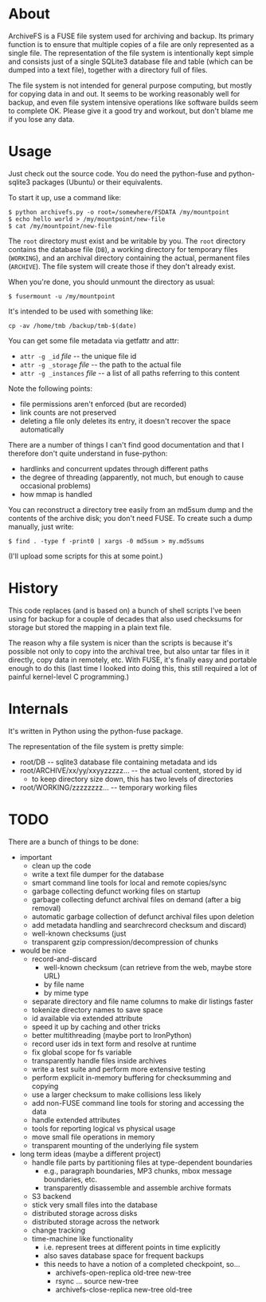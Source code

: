 # About

ArchiveFS is a FUSE file system used for archiving and backup.  Its primary function is to ensure that multiple copies of a file are only represented as a single file.  The representation of the file system is intentionally kept simple and consists just of a single SQLite3 database file and table (which can be dumped into a text file), together with a directory full of files. 

The file system is not intended for general purpose computing, but mostly for copying data in and out.  It seems to be working reasonably well for backup, and even file system intensive operations like software builds seem to complete OK.  Please give it a good try and workout, but don't blame me if you lose any data.  

# Usage

Just check out the source code.  You do need the python-fuse and python-sqlite3 packages (Ubuntu) or their equivalents.

To start it up, use a command like:

```
$ python archivefs.py -o root=/somewhere/FSDATA /my/mountpoint
$ echo hello world > /my/mountpoint/new-file
$ cat /my/mountpoint/new-file
```

The `root` directory must exist and be writable by you.  The `root` directory contains the database file (`DB`), a working directory for temporary files (`WORKING`), and an archival directory containing the actual, permanent files (`ARCHIVE`).  The file system will create those if they don't already exist.

When you're done, you should unmount the directory as usual:

```
$ fusermount -u /my/mountpoint
```

It's intended to be used with something like:

```
cp -av /home/tmb /backup/tmb-$(date)
```

You can get some file metadata via getfattr and attr:

  * `attr -g _id` _file_ -- the unique file id
  * `attr -g _storage` _file_ -- the path to the actual file
  * `attr -g _instances` _file_ -- a list of all paths referring to this content

Note the following points:

  * file permissions aren't enforced (but are recorded)
  * link counts are not preserved
  * deleting a file only deletes its entry, it doesn't recover the space automatically

There are a number of things I can't find good documentation and that I therefore don't quite understand in fuse-python:

  * hardlinks and concurrent updates through different paths
  * the degree of threading (apparently, not much, but enough to cause occasional problems)
  * how mmap is handled

You can reconstruct a directory tree easily from an md5sum dump and the contents of the archive disk; you don't need FUSE.  To create such a dump manually, just write:

```
$ find . -type f -print0 | xargs -0 md5sum > my.md5sums
```

(I'll upload some scripts for this at some point.)

# History

This code replaces (and is based on) a bunch of shell scripts I've been using for backup for a couple of decades that also used checksums for storage but stored the mapping in a plain text file.

The reason why a file system is nicer than the scripts is because it's possible not only to copy into the archival tree, but also untar tar files in it directly, copy data in remotely, etc.  With FUSE, it's finally easy and portable enough to do this (last time I looked into doing this, this still required a lot of painful kernel-level C programming.) 

# Internals

It's written in Python using the python-fuse package.

The representation of the file system is pretty simple:

  * root/DB -- sqlite3 database file containing metadata and ids
  * root/ARCHIVE/xx/yy/xxyyzzzzz... -- the actual content, stored by id
    * to keep directory size down, this has two levels of directories
  * root/WORKING/zzzzzzzz... -- temporary working files

# TODO

There are a bunch of things to be done:

  * important
    * clean up the code
    * write a text file dumper for the database
    * smart command line tools for local and remote copies/sync
    * garbage collecting defunct working files on startup
    * garbage collecting defunct archival files on demand (after a big removal)
    * automatic garbage collection of defunct archival files upon deletion
    * add metadata handling and searchrecord checksum and discard)
    * well-known checksums (just
    * transparent gzip compression/decompression of chunks
  * would be nice
    * record-and-discard
      * well-known checksum (can retrieve from the web, maybe store URL)
      * by file name
      * by mime type
    * separate directory and file name columns to make dir listings faster
    * tokenize directory names to save space
    * id available via extended attribute
    * speed it up by caching and other tricks
    * better multithreading (maybe port to IronPython)
    * record user ids in text form and resolve at runtime
    * fix global scope for fs variable
    * transparently handle files inside archives
    * write a test suite and perform more extensive testing
    * perform explicit in-memory buffering for checksumming and copying
    * use a larger checksum to make collisions less likely
    * add non-FUSE command line tools for storing and accessing the data
    * handle extended attributes
    * tools for reporting logical vs physical usage
    * move small file operations in memory
    * transparent mounting of the underlying file system
  * long term ideas (maybe a different project)
    * handle file parts by partitioning files at type-dependent boundaries 
      * e.g., paragraph boundaries, MP3 chunks, mbox message boundaries, etc.
      * transparently disassemble and assemble archive formats
    * S3 backend
    * stick very small files into the database
    * distributed storage across disks
    * distributed storage across the network
    * change tracking
    * time-machine like functionality
      * i.e. represent trees at different points in time explicitly
      * also saves database space for frequent backups
      * this needs to have a notion of a completed checkpoint, so...
        * archivefs-open-replica old-tree new-tree
        * rsync ... source new-tree
        * archivefs-close-replica new-tree old-tree
